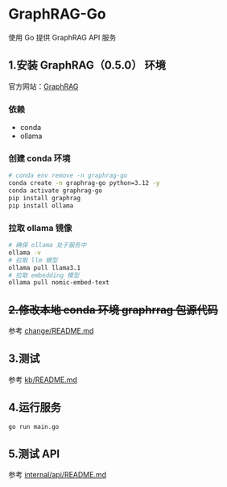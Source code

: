 # GraphRAG-Go

使用 Go 提供 GraphRAG API 服务

## 1.安装 GraphRAG（0.5.0） 环境

官方网站：[GraphRAG](https://microsoft.github.io/graphrag/)

### 依赖

- conda
- ollama

### 创建 conda 环境

```bash
# conda env remove -n graphrag-go
conda create -n graphrag-go python=3.12 -y
conda activate graphrag-go
pip install graphrag
pip install ollama
```

### 拉取 ollama 镜像

```bash
# 确保 ollama 处于服务中
ollama -v
# 拉取 llm 模型
ollama pull llama3.1
# 拉取 embedding 模型
ollama pull nomic-embed-text
```

## ~~2.修改本地 conda 环境 graphrrag 包源代码~~

参考 [change/README.md](./change/README.md)

## 3.测试

参考 [kb/README.md](./kb/README.md)

## 4.运行服务

```bash
go run main.go
```

## 5.测试 API

参考 [internal/api/README.md](./internal/api/README.md)
